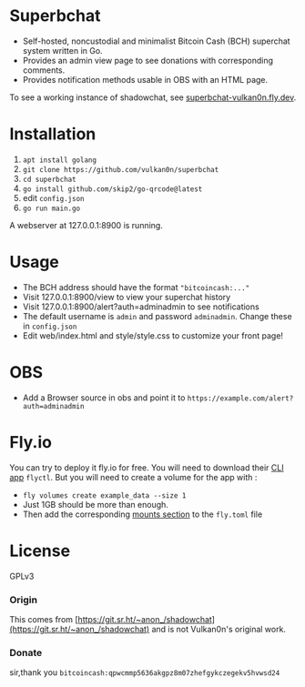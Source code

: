 # Superbchat

- Self-hosted, noncustodial and minimalist Bitcoin Cash (BCH) superchat system written in Go.
- Provides an admin view page to see donations with corresponding comments.
- Provides notification methods usable in OBS with an HTML page.

To see a working instance of shadowchat, see [superbchat-vulkan0n.fly.dev](https://superbchat-vulkan0n.fly.dev/).

# Installation

1. ```apt install golang```
2. ```git clone https://github.com/vulkan0n/superbchat```
3. ```cd superbchat```
4. ```go install github.com/skip2/go-qrcode@latest```
5. edit ```config.json```
6. ```go run main.go```

A webserver at 127.0.0.1:8900 is running.

# Usage
- The BCH address should have the format `"bitcoincash:..."`
- Visit 127.0.0.1:8900/view to view your superchat history
- Visit 127.0.0.1:8900/alert?auth=adminadmin to see notifications
- The default username is `admin` and password `adminadmin`. Change these in `config.json`
- Edit web/index.html and style/style.css to customize your front page!

# OBS

- Add a Browser source in obs and point it to `https://example.com/alert?auth=adminadmin`

# Fly.io
You can try to deploy it fly.io for free. You will need to download their [CLI app](https://fly.io/docs/hands-on/install-flyctl/) `flyctl`.
But you will need to create a volume for the app with :
- ```fly volumes create example_data --size 1```
- Just 1GB should be more than enough.
- Then add the corresponding [mounts section](https://fly.io/docs/reference/volumes/#using-volumes) to the ```fly.toml``` file

# License

GPLv3

### Origin

This comes from [https://git.sr.ht/~anon_/shadowchat](https://git.sr.ht/~anon_/shadowchat) and is not Vulkan0n's original
work.

### Donate

sir,thank you
`bitcoincash:qpwcmmp5636akgpz8m07zhefgykczegekv5hvwsd24`
